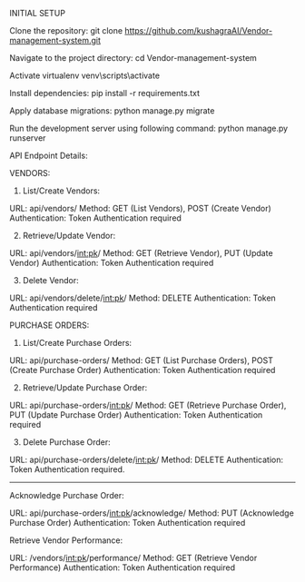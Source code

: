 INITIAL SETUP

Clone the repository:
git clone https://github.com/kushagraAI/Vendor-management-system.git

Navigate to the project directory:
cd Vendor-management-system

Activate virtualenv
venv\scripts\activate


Install dependencies:
pip install -r requirements.txt


Apply database migrations:
python manage.py migrate


Run the development server using following command:
python manage.py runserver


API Endpoint Details:


VENDORS:

1. List/Create Vendors:

URL: api/vendors/
Method: GET (List Vendors), POST (Create Vendor)
Authentication: Token Authentication required

2. Retrieve/Update Vendor:

URL: api/vendors/<int:pk>/
Method: GET (Retrieve Vendor), PUT (Update Vendor)
Authentication: Token Authentication required

3. Delete Vendor:

URL: api/vendors/delete/<int:pk>/
Method: DELETE
Authentication: Token Authentication required

PURCHASE ORDERS:

1. List/Create Purchase Orders:

URL: api/purchase-orders/
Method: GET (List Purchase Orders), POST (Create Purchase Order)
Authentication: Token Authentication required

2. Retrieve/Update Purchase Order:

URL: api/purchase-orders/<int:pk>/
Method: GET (Retrieve Purchase Order), PUT (Update Purchase Order)
Authentication: Token Authentication required

3. Delete Purchase Order:

URL: api/purchase-orders/delete/<int:pk>/
Method: DELETE
Authentication: Token Authentication required.

--------------------------------------------

Acknowledge Purchase Order:

URL: api/purchase-orders/<int:pk>/acknowledge/
Method: PUT (Acknowledge Purchase Order)
Authentication: Token Authentication required


Retrieve Vendor Performance:

URL: /vendors/<int:pk>/performance/
Method: GET (Retrieve Vendor Performance)
Authentication: Token Authentication required


